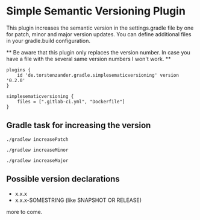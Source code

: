 # Simple Semantic Versioning Plugin

This plugin increases the semantic version in the settings.gradle file by one 
for patch, minor and major version updates. 
You can define additional files in your gradle.build configuration.

** Be aware that this plugin only replaces the version number. 
In case you have a file with the several same version numbers I won't work. **

```
plugins {
    id 'de.torstenzander.gradle.simplesematicversioning' version '0.2.0'
}

simplesematicversioning {
    files = [".gitlab-ci.yml", "Dockerfile"]
}
```

## Gradle task for increasing the version

`./gradlew increasePatch`

`./gradlew increaseMinor`

`./gradlew increaseMajor`


## Possible version declarations

* x.x.x
* x.x.x-SOMESTRING (like SNAPSHOT OR RELEASE) 

more to come.